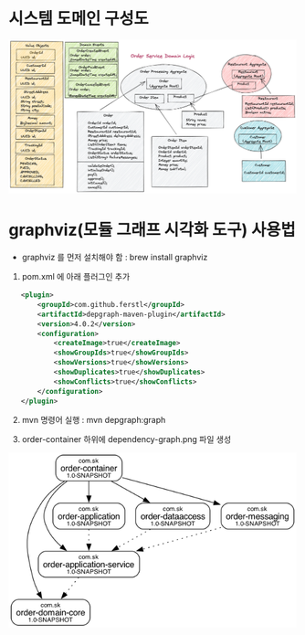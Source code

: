 # 시스템 도메인 구성도
![시스템구성도](documents/order-service-domain-logic-oncourse.png)

# graphviz(모듈 그래프 시각화 도구) 사용법

 - graphviz 를 먼저 설치해야 함
    : brew install graphviz

1) pom.xml 에 아래 플러그인 추가 

~~~xml
   <plugin>
       <groupId>com.github.ferstl</groupId>
       <artifactId>depgraph-maven-plugin</artifactId>
       <version>4.0.2</version>
       <configuration>
           <createImage>true</createImage>
           <showGroupIds>true</showGroupIds>
           <showVersions>true</showVersions>
           <showDuplicates>true</showDuplicates>
           <showConflicts>true</showConflicts>
       </configuration>
   </plugin>
~~~
2) mvn 명령어 실행
  : mvn depgraph:graph

3) order-container 하위에 dependency-graph.png 파일 생성

![그래프 결과](documents/dependency-graph.png)
